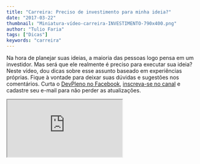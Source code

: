 ```yaml
---
title: "Carreira: Preciso de investimento para minha ideia?"
date: "2017-03-22"
thumbnail: "Miniatura-vídeo-carreira-INVESTIMENTO-790x400.png"
author: "Tulio Faria"
tags: ["Dicas"]
keywords: "carreira"
---
```


Na hora de planejar suas ideias, a maioria das pessoas logo pensa em um investidor. Mas será que ele realmente é preciso para executar sua ideia? Neste vídeo, dou dicas sobre esse assunto baseado em experiências próprias. Fique à vontade para deixar suas dúvidas e sugestões nos comentários. Curta o [DevPleno no Facebook](https://www.facebook.com/devpleno), [inscreva-se no canal](https://www.youtube.com/devplenocom) e cadastre seu e-mail para não perder as atualizações.


<div class="embed-responsive embed-responsive-16by9"> 
<iframe class="embed-responsive-item" src="https://www.youtube.com/embed/7fk\_Zm8d0W0" allowfullscreen></iframe>
 </div>